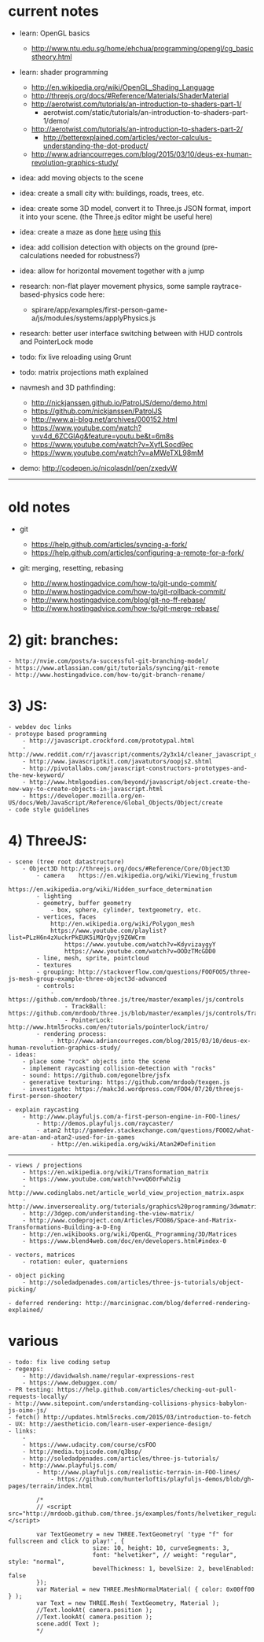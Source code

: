 # current notes

- learn: OpenGL basics
	- http://www.ntu.edu.sg/home/ehchua/programming/opengl/cg_basicstheory.html 
- learn: shader programming
	- http://en.wikipedia.org/wiki/OpenGL_Shading_Language
	- http://threejs.org/docs/#Reference/Materials/ShaderMaterial
	- http://aerotwist.com/tutorials/an-introduction-to-shaders-part-1/
		- aerotwist.com/static/tutorials/an-introduction-to-shaders-part-1/demo/
	- http://aerotwist.com/tutorials/an-introduction-to-shaders-part-2/
		- http://betterexplained.com/articles/vector-calculus-understanding-the-dot-product/
	- http://www.adriancourreges.com/blog/2015/03/10/deus-ex-human-revolution-graphics-study/


- idea: add moving objects to the scene
- idea: create a small city with: buildings, roads, trees, etc.
- idea: create some 3D model, convert it to Three.js JSON format, import it into your scene. (the Three.js editor might be useful here)
- idea: create a maze as done [here](https://github.com/josdirksen/essential-threejs/tree/master/chapter-03) using [this](https://github.com/felipecsl/random-maze-generator)
- idea: add collision detection with objects on the ground (pre-calculations needed for robustness?)
- idea: allow for horizontal movement together with a jump

- research: non-flat player movement physics, some sample raytrace-based-physics code here:
	- spirare/app/examples/first-person-game-a/js/modules/systems/applyPhysics.js
- research: better user interface switching between with HUD controls and PointerLock mode

- todo: fix live reloading using Grunt
- todo: matrix projections math explained

- navmesh and 3D pathfinding:
	- http://nickjanssen.github.io/PatrolJS/demo/demo.html
	- https://github.com/nickjanssen/PatrolJS
	- http://www.ai-blog.net/archives/000152.html
	- https://www.youtube.com/watch?v=v4d_6ZCGlAg&feature=youtu.be&t=6m8s
	- https://www.youtube.com/watch?v=XyfLSocd9ec
	- https://www.youtube.com/watch?v=aMWeTXL98mM

- demo: http://codepen.io/nicolasdnl/pen/zxedvW

-----------

# old notes

- git
	- https://help.github.com/articles/syncing-a-fork/
	- https://help.github.com/articles/configuring-a-remote-for-a-fork/

- git: merging, resetting, rebasing
	- http://www.hostingadvice.com/how-to/git-undo-commit/
 	- http://www.hostingadvice.com/how-to/git-rollback-commit/
	- http://www.hostingadvice.com/blog/git-no-ff-rebase/
	- http://www.hostingadvice.com/how-to/git-merge-rebase/


# 2) git: branches:

	- http://nvie.com/posts/a-successful-git-branching-model/
	- https://www.atlassian.com/git/tutorials/syncing/git-remote
	- http://www.hostingadvice.com/how-to/git-branch-rename/

# 3) JS:
	- webdev doc links
	- protoype based programming
		- http://javascript.crockford.com/prototypal.html
		- http://www.reddit.com/r/javascript/comments/2y3x14/cleaner_javascript_object_inheritance_example/
		- http://www.javascriptkit.com/javatutors/oopjs2.shtml
		- http://pivotallabs.com/javascript-constructors-prototypes-and-the-new-keyword/
		- http://www.htmlgoodies.com/beyond/javascript/object.create-the-new-way-to-create-objects-in-javascript.html
		- https://developer.mozilla.org/en-US/docs/Web/JavaScript/Reference/Global_Objects/Object/create
	- code style guidelines

# 4) ThreeJS:

	- scene (tree root datastructure)
		- Object3D http://threejs.org/docs/#Reference/Core/Object3D
			- camera	https://en.wikipedia.org/wiki/Viewing_frustum
						https://en.wikipedia.org/wiki/Hidden_surface_determination
			- lighting
			- geometry, buffer geometry
				- box, sphere, cylinder, textgeometry, etc.
			- vertices, faces
				http://en.wikipedia.org/wiki/Polygon_mesh
				https://www.youtube.com/playlist?list=PLzH6n4zXuckrPkEUK5iMQrQyvj9Z6WCrm
					https://www.youtube.com/watch?v=KdyvizaygyY
					https://www.youtube.com/watch?v=OODzTMcGDD0
			- line, mesh, sprite, pointcloud
			- textures
			- grouping: http://stackoverflow.com/questions/FOOFOO5/three-js-mesh-group-example-three-object3d-advanced
			- controls:
				- https://github.com/mrdoob/three.js/tree/master/examples/js/controls
					- TrackBall: https://github.com/mrdoob/three.js/blob/master/examples/js/controls/TrackballControls.js 
					- PointerLock: http://www.html5rocks.com/en/tutorials/pointerlock/intro/
			- rendering process:
				- http://www.adriancourreges.com/blog/2015/03/10/deus-ex-human-revolution-graphics-study/
	- ideas:
		- place some "rock" objects into the scene
		- implement raycasting collision-detection with "rocks"
		- sound: https://github.com/egonelbre/jsfx
		- generative texturing: https://github.com/mrdoob/texgen.js
		- investigate: https://makc3d.wordpress.com/FOO4/07/20/threejs-first-person-shooter/

	- explain raycasting
		- http://www.playfuljs.com/a-first-person-engine-in-FOO-lines/
			- http://demos.playfuljs.com/raycaster/
			- atan2 http://gamedev.stackexchange.com/questions/FOO02/what-are-atan-and-atan2-used-for-in-games
				- http://en.wikipedia.org/wiki/Atan2#Definition

-----------

	- views / projections
		- https://en.wikipedia.org/wiki/Transformation_matrix
		- https://www.youtube.com/watch?v=vQ60rFwh2ig
		- http://www.codinglabs.net/article_world_view_projection_matrix.aspx
		- http://www.inversereality.org/tutorials/graphics%20programming/3dwmatrices.html
		- http://3dgep.com/understanding-the-view-matrix/
		- http://www.codeproject.com/Articles/FOO86/Space-and-Matrix-Transformations-Building-a-D-Eng
		- http://en.wikibooks.org/wiki/OpenGL_Programming/3D/Matrices
		- https://www.blend4web.com/doc/en/developers.html#index-0

	- vectors, matrices
		- rotation: euler, quaternions

	- object picking
		- http://soledadpenades.com/articles/three-js-tutorials/object-picking/

	- deferred rendering: http://marcinignac.com/blog/deferred-rendering-explained/

# various

	- todo: fix live coding setup
	- regexps:
		- http://davidwalsh.name/regular-expressions-rest
		- https://www.debuggex.com/
	- PR testing: https://help.github.com/articles/checking-out-pull-requests-locally/
	- http://www.sitepoint.com/understanding-collisions-physics-babylon-js-oimo-js/
	- fetch() http://updates.html5rocks.com/2015/03/introduction-to-fetch
	- UX: http://aestheticio.com/learn-user-experience-design/
	- links:
		- 
		- https://www.udacity.com/course/csFOO
		- http://media.tojicode.com/q3bsp/
		- http://soledadpenades.com/articles/three-js-tutorials/
		- http://www.playfuljs.com/
			- http://www.playfuljs.com/realistic-terrain-in-FOO-lines/
				- https://github.com/hunterloftis/playfuljs-demos/blob/gh-pages/terrain/index.html

~~~
		/*
		// <script src="http://mrdoob.github.com/three.js/examples/fonts/helvetiker_regular.typeface.js"></script>

		var TextGeometry = new THREE.TextGeometry( 'type "f" for fullscreen and click to play!', {
						size: 10, height: 10, curveSegments: 3,
						font: "helvetiker", // weight: "regular", style: "normal",
						bevelThickness: 1, bevelSize: 2, bevelEnabled: false
		});
		var Material = new THREE.MeshNormalMaterial( { color: 0x00ff00 } );
		var Text = new THREE.Mesh( TextGeometry, Material );
		//Text.lookAt( camera.position );
		//Text.lookAt( camera.position );
		scene.add( Text );
		*/
~~~


<!--
Beginner:   https://www.khanacademy.org/profile/ccl123/programs
Advanced: JS, Git, Github, ThreeJS, ...

**3D Demos**:
    - threejs.org/editor/#app=https://gist.githubusercontent.com/walden-/98d41536d2e2e431a387/raw/fdf54340ffab97363fcd3420af6385eb5e86d869/arkanoid.app.json
    - http://chewbonga.com/simple-world-threejs/
        - http://blog.chewbonga.com/entry/54e67133e5c87a2d7653d185
    - https://github.com/walden-/spirare
    - https://github.com/josdirksen/essential-threejs
        - see also the PDF book
    - http://stemkoski.github.io/Three.js/
        - http://stemkoski.github.io/Three.js/Sprite-Text-Labels.html
        - http://stemkoski.github.io/Three.js/Video.html
        - https://stemkoski.github.io/Three.js/Graphulus-Function.html
        - http://stemkoski.github.io/Three.js/Collision-Detection.html
    - http://livecodelab.net/play/index.html
    - http://www.kickjs.org/example/shader_editor/shader_editor.html#
    - http://texgenjs.org/
        - http://fernandojsg.github.io/texgen.js-editor/
    - http://realfaces.org/
    - http://www.acnplwgl.com/
    - http://timeinvariant.github.io/gorescript/play/Aanpak

**Other**:
    - http://www.countbayesie.com/blog/2015/2/18/bayes-theorem-with-lego

* [github pages publishing](http://stackoverflow.com/questions/23145621/how-to-publish-pages-on-github)
* [github pages syncing](http://lea.verou.me/2011/10/easily-keep-gh-pages-in-sync-with-master/)
-->

